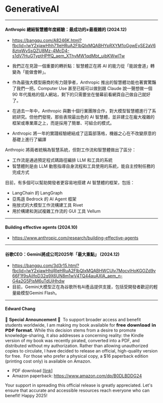 # GenerativeAI

---
#### Anthropic 總結智慧體年度經驗：最成功的≠最複雜的 (2024.12)
* https://bangqu.com/A8246K.html?fbclid=IwY2xjawHhh71leHRuA2FlbQIxMQABHYpRXYM1oGgwEySE2aV68ztqWvSsQZU8Mz-4McD4-s1dV7HuGTyptHPffQ_aem_XThyMW1qdMbt_uibKWwlTw

* 我們正在見證一個重要的轉折點：智慧體正在將 AI 的能力從「能說會道」轉變為「能做會幹」。
* 作為最強大模型廠商的有力競爭者，Anthropic 推出的智慧體功能也著實驚豔了我們一把。Computer Use 甚至已經可以做到跟 Claude 說一聲想做一個 90 年代風格的個人網站，剩下的只需要坐在螢幕前看網頁自己做自己就好了。
* 在過去一年中，Anthropic 與數十個行業團隊合作，對大模型智慧體進行了系統研究。但他們發現，那些表現最出色的 AI 智慧體，並非建立在龐大複雜的框架或專業庫之上，而是採用了簡單、可組合的模式。
* Anthropic 將一年的實踐經驗總結成了這篇部落格，機器之心在不改變原意的基礎上進行了編譯

Anthropic 將兩者統稱為智慧系統，但對工作流和智慧體做出了區分：
* 工作流是通過預定程式碼路徑編排 LLM 和工具的系統
* 智慧體則是由 LLM 動態指導自身流程和工具使用的系統，能自主控制任務的完成方式

目前，有多個可以幫助開發者更容易地搭建 AI 智慧體的框架，包括：
* LangChain 的 LangGraph
* 亞馬遜 Bedrock 的 AI Agent 框架
* 拖放式的大模型工作流構建工具 Rivet
* 用於構建和測試複雜工作流的 GUI 工具 Vellum

---
#### Building effective agents (2024.10)
* https://www.anthropic.com/research/building-effective-agents

---
#### 谷歌CEO：Gemini將成公司2025年「最大重點」 (2024.12)
* https://bangqu.com/3d3r15.html?fbclid=IwY2xjawHhjjRleHRuA2FlbQIxMQABHWCUlv7MocvlHoKGOZd9v66F1f9sAiIfoD32q9X6UN8m1wV4TQ44auAXlA_aem_n-G4a2G5PjsM6uTdUjHhdw
* 目前，Gemini大模型正在為谷歌所有AI產品提供支援，包括受開發者歡迎的輕量級模型Gemini Flash。

---
#### Edward Chang
 
🎉 𝐒𝐩𝐞𝐜𝐢𝐚𝐥 𝐀𝐧𝐧𝐨𝐮𝐧𝐜𝐞𝐦𝐞𝐧𝐭 🎉
​
To support broader access and benefit students worldwide, I am making my book available for 𝗳𝗿𝗲𝗲 𝗱𝗼𝘄𝗻𝗹𝗼𝗮𝗱 𝗶𝗻 𝗣𝗗𝗙 𝗳𝗼𝗿𝗺𝗮𝘁. While this decision stems from a desire to promote knowledge-sharing, it also addresses a concerning reality: the Kindle version of my book was recently pirated, converted into a PDF, and distributed without my authorization. Rather than allowing unauthorized copies to circulate, I have decided to release an official, high-quality version for free.
​
For those who prefer a physical copy, a $16 paperback edition (printing cost only) is available on Amazon.
​
* PDF download [[link]](https://www.researchgate.net/publication/387541177_LLM_Collaborative_Intelligence_The_Path_to_Artificial_General_Intelligence)
* Amazon paperback: https://www.amazon.com/dp/B0DLBDDG24​

Your support in spreading this official release is greatly appreciated. Let's ensure that accurate and accessible resources reach everyone who can benefit!
Happy 2025!
